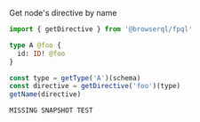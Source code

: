 Get node's directive by name

```javascript
import { getDirective } from '@browserql/fpql'
```

```graphql
type A @foo {
  id: ID! @foo
}
```

```javascript
const type = getType('A')(schema)
const directive = getDirective('foo')(type)
getName(directive)
```

```snapshot2
MISSING SNAPSHOT TEST
```
